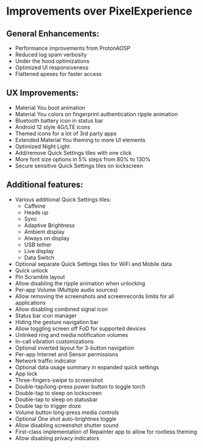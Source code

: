 # Improvements over PixelExperience

## General Enhancements:
- Performance improvements from ProtonAOSP
- Reduced log spam verbosity
- Under the hood optimizations
- Optimized UI responsiveness
- Flattened apexes for faster access

## UX Improvements:
- Material You boot animation
- Material You colors on fingerprint authentication ripple animation
- Bluetooth battery icon in status bar
- Android 12 style 4G/LTE icons
- Themed icons for a lot of 3rd party apps
- Extended Material You theming to more UI elements
- Optimized Night Light
- Add/remove Quick Settings tiles with one click
- More font size options in 5% steps from 80% to 130%
- Secure sensitive Quick Settings tiles on lockscreen

## Additional features:
- Various additional Quick Settings tiles: 
  - Caffeine 
  - Heads up 
  - Sync 
  - Adaptive Brightness
  - Ambient display
  - Always on display
  - USB tether
  - Live display
  - Data Switch
- Optional separate Quick Settings tiles for WiFi and Mobile data
- Quick unlock
- Pin Scramble layout
- Allow disabling the ripple animation when unlocking
- Per-app Volume (Multiple audio sources)
- Allow removing the screenshots and screenrecords limits for all applications
- Allow disabling combined signal icon
- Status bar icon manager
- Hiding the gesture navigation bar
- Allow toggling screen off FoD for supported devices 
- Unlinked ring and media notification volumes
- In-call vibration customizations
- Optional inverted layout for 3-button navigation
- Per-app Internet and Sensor permissions
- Network traffic indicator
- Optional data usage summary in expanded quick settings
- App lock
- Three-fingers-swipe to screenshot
- Double-tap/long-press power button to toggle torch
- Double-tap to sleep on lockscreen
- Double-tap to sleep on statusbar
- Double tap to trigger doze 
- Volume button long-press media controls
- Optional One shot auto-brightnes toggle
- Allow disabling screenshot shutter sound
- First-class implementation of Repainter app to allow for rootless theming
- Allow disabling privacy indicators

